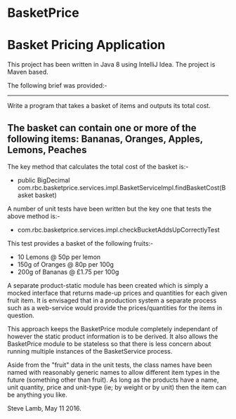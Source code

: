 # BasketPrice
Basket Pricing Application
==========================

This project has been written in Java 8 using IntelliJ Idea.  The project is Maven based.

The following brief was provided:-

---------------------------------------------------------------------------------------------------------
Write a program that takes a basket of items and outputs its total cost.

The basket can contain one or more of the following items: Bananas, Oranges, Apples, Lemons, Peaches
---------------------------------------------------------------------------------------------------------


The key method that calculates the total cost of the basket is:-

*  public BigDecimal com.rbc.basketprice.services.impl.BasketServiceImpl.findBasketCost(Basket basket)


A number of unit tests have been written but the key one that tests the above method is:-

*  com.rbc.basketprice.services.impl.checkBucketAddsUpCorrectlyTest

This test provides a basket of the following fruits:-

* 10 Lemons @ 50p per lemon
* 150g of Oranges @ 80p per 100g
* 200g of Bananas @ £1.75 per 100g


A separate product-static module has been created which is simply a mocked interface that returns made-up prices and quantities for each given fruit item.  It is envisaged that in a production system a separate process such as a web-service would provide the prices/quantities for the items in question.

This approach keeps the BasketPrice module completely independant of however the static product information is to be derived.  It also allows the BasketPrice module to be stateless so that there is less concern about running multiple instances of the BasketService process.

Aside from the "fruit" data in the unit tests, the class names have been named with reasonably generic names to allow different item types in the future (something other than fruit).  As long as the products have a name, unit quantity, price and unit-type (ie; by weight or by unit) then the item can be anything you like.


Steve Lamb, May 11 2016.

